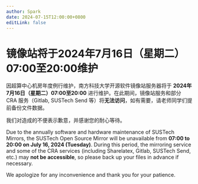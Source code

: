 ```yaml
---
author: Spark
date: 2024-07-15T12:00:00+0800
editLink: false
---
```

# 镜像站将于2024年7月16日（星期二）07:00至20:00维护

因超算中心机房年度例行维护，南方科技大学开源软件镜像站服务器将于 **2024年7月16日（星期二）07:00至20:00** 进行维护。在此期间，镜像站服务和部分 CRA 服务（Gitlab, SUSTech Send 等）将**无法访问**，如有需要，请老师同学们提前备份文件数据。

我们对造成的不便表示歉意，并感谢您的耐心等待。

Due to the annually software and hardware maintenance of SUSTech Mirrors, the SUSTech Open Source Mirror will be unavailable from **07:00 to 20:00 on July 16, 2024 (Tuesday)**. During this period, the mirroring service and some of the CRA services (including Sharelatex, Gitlab, SUSTech Send, etc.) may **not be accessible**, so please back up your files in advance if necessary.

We apologize for any inconvenience and thank you for your patience.
